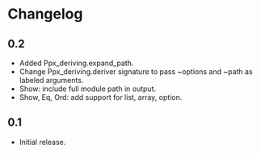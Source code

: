 Changelog
=========

0.2
---

  * Added Ppx_deriving.expand_path.
  * Change Ppx_deriving.deriver signature to pass ~options and ~path as labeled arguments.
  * Show: include full module path in output.
  * Show, Eq, Ord: add support for list, array, option.

0.1
---

  * Initial release.
